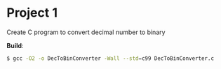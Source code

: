 # Project 1
Create C program to convert decimal number to binary

**Build**:
```sh
$ gcc -O2 -o DecToBinConverter -Wall --std=c99 DecToBinConverter.c
```
